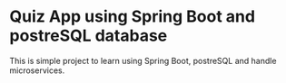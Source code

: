 # Quiz App using Spring Boot and postreSQL database

This is simple project to learn using Spring Boot, postreSQL and handle microservices.
